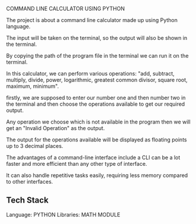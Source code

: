 
 COMMAND LINE CALCULATOR USING PYTHON

The project is about a command line calculator made up using Python language.

The input will be taken on the terminal, so the output will also be shown in the terminal.

By copying the path of the program file in the terminal we can run it on the terminal.

In this calculator, we can perform various operations:
"add, subtract, multiply, divide, power, logarithmic, greatest common divisor, square root, maximum, minimum".

firstly, we are supposed to enter our number one and then number two in the terminal and then choose the operations available to get our required output.

Any operation we choose which is not available in the program then we will get an "Invalid Operation" as the output. 

The output for the operations available will be displayed as floating points up to 3 decimal places.

The advantages of a command-line interface include a CLI can be a lot faster and more efficient than any other type of interface.

It can also handle repetitive tasks easily, requiring less memory compared to other interfaces.




## Tech Stack

Language: PYTHON
Libraries: MATH MODULE

